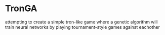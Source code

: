 # TronGA
attempting to create a simple tron-like game where a genetic algorithm will train neural networks by playing tournament-style games against eachother
